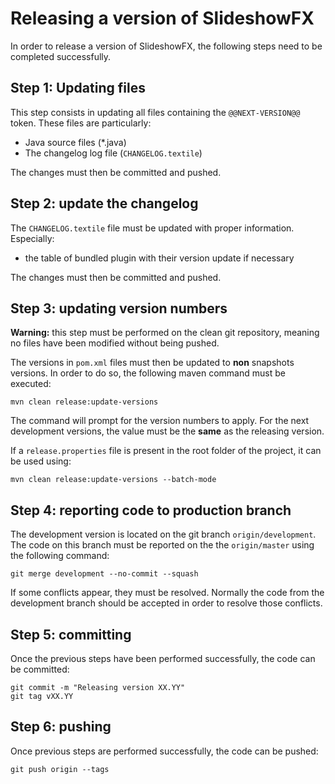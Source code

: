 # Releasing a version of SlideshowFX

In order to release a version of SlideshowFX, the following steps need to be completed successfully.

## Step 1: Updating files

This step consists in updating all files containing the `@@NEXT-VERSION@@` token. These files are particularly:
- Java source files (*.java)
- The changelog log file (`CHANGELOG.textile`)

The changes must then be committed and pushed.

## Step 2: update the changelog

The `CHANGELOG.textile` file must be updated with proper information. Especially:
- the table of bundled plugin with their version update if necessary

The changes must then be committed and pushed.

## Step 3: updating version numbers

**Warning:** this step must be performed on the clean git repository, meaning no files have been modified without being
pushed.

The versions in `pom.xml` files must then be updated to **non** snapshots versions. In order to do so, the following 
maven command must be executed:

```
mvn clean release:update-versions
``` 

The command will prompt for the version numbers to apply. For the next development versions, the value must be the 
**same** as the releasing version.

If a `release.properties` file is present in the root folder of the project, it can be used using:

```
mvn clean release:update-versions --batch-mode
```

## Step 4: reporting code to production branch

The development version is located on the git branch `origin/development`. The code on this branch must be reported 
on the the `origin/master` using the following command:

```
git merge development --no-commit --squash
```

If some conflicts appear, they must be resolved. Normally the code from the development branch should be accepted in 
order to resolve those conflicts.

## Step 5: committing

Once the previous steps have been performed successfully, the code can be committed:

```
git commit -m "Releasing version XX.YY"
git tag vXX.YY
```

## Step 6: pushing

Once previous steps are performed successfully, the code can be pushed:

```
git push origin --tags
```